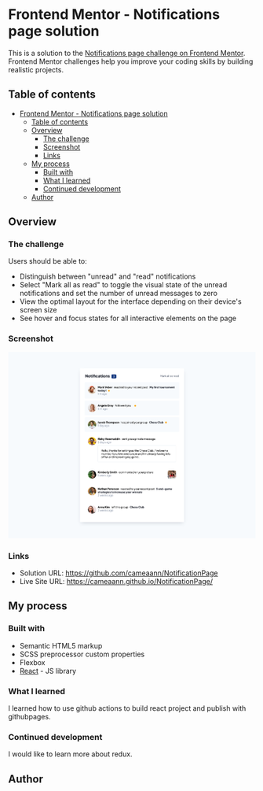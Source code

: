 # Frontend Mentor - Notifications page solution

This is a solution to the [Notifications page challenge on Frontend Mentor](https://www.frontendmentor.io/challenges/notifications-page-DqK5QAmKbC). Frontend Mentor challenges help you improve your coding skills by building realistic projects.

## Table of contents

- [Frontend Mentor - Notifications page solution](#frontend-mentor---notifications-page-solution)
  - [Table of contents](#table-of-contents)
  - [Overview](#overview)
    - [The challenge](#the-challenge)
    - [Screenshot](#screenshot)
    - [Links](#links)
  - [My process](#my-process)
    - [Built with](#built-with)
    - [What I learned](#what-i-learned)
    - [Continued development](#continued-development)
  - [Author](#author)


## Overview

### The challenge

Users should be able to:

- Distinguish between "unread" and "read" notifications
- Select "Mark all as read" to toggle the visual state of the unread notifications and set the number of unread messages to zero
- View the optimal layout for the interface depending on their device's screen size
- See hover and focus states for all interactive elements on the page

### Screenshot

![](./READMEimages/screenshot.png)


### Links

- Solution URL: https://github.com/cameaann/NotificationPage
- Live Site URL: https://cameaann.github.io/NotificationPage/

## My process

### Built with

- Semantic HTML5 markup
- SCSS preprocessor custom properties
- Flexbox
- [React](https://reactjs.org/) - JS library


### What I learned

I learned how to use github actions to build react project and publish with githubpages.



### Continued development

I would like to learn more about redux.


## Author